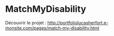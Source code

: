 # MatchMyDisability

Découvrir le projet : http://portfoliolucasherfort.e-monsite.com/pages/match-my-disability.html
